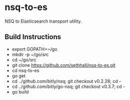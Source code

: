 nsq-to-es
=========

NSQ to Elasticsearch transport utility.


Build Instructions
------------------

* export GOPATH=~/go
* mkdir -p ~/go/src
* cd ~/go/src
* git clone https://github.com/sethhall/nsq-to-es.git
* cd nsq-to-es
* go get
* cd ../github.com/bitly/nsq; git checkout v0.2.28; cd -
* cd ../github.com/bitly/go-nsq; git checkout v0.3.7; cd -
* go build